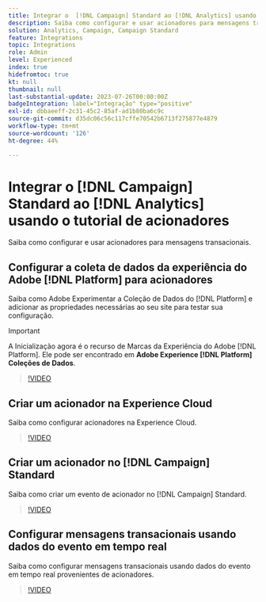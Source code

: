 ```yaml
---
title: Integrar o  [!DNL Campaign] Standard ao [!DNL Analytics] usando o tutorial do Triggers
description: Saiba como configurar e usar acionadores para mensagens transacionais.
solution: Analytics, Campaign, Campaign Standard
feature: Integrations
topic: Integrations
role: Admin
level: Experienced
index: true
hidefromtoc: true
kt: null
thumbnail: null
last-substantial-update: 2023-07-26T00:00:00Z
badgeIntegration: label="Integração" type="positive"
exl-id: dbbaeeff-2c31-45c2-85af-ad1b80ba6c9c
source-git-commit: d35dc06c56c117cffe70542b6713f275877e4879
workflow-type: tm+mt
source-wordcount: '126'
ht-degree: 44%

---
```


# Integrar o [!DNL Campaign] Standard ao [!DNL Analytics] usando o tutorial de acionadores

Saiba como configurar e usar acionadores para mensagens transacionais.

## Configurar a coleta de dados da experiência do Adobe [!DNL Platform] para acionadores

Saiba como Adobe Experimentar a Coleção de Dados do [!DNL Platform] e adicionar as propriedades necessárias ao seu site para testar sua configuração.

>[!IMPORTANT]
>
> A Inicialização agora é o recurso de Marcas da Experiência do Adobe [!DNL Platform]. Ele pode ser encontrado em **Adobe Experience [!DNL Platform] Coleções de Dados**.

>[!VIDEO](https://video.tv.adobe.com/v/332908?quality=12&learn=on)

## Criar um acionador na Experience Cloud

Saiba como configurar acionadores na Experience Cloud.

>[!VIDEO](https://video.tv.adobe.com/v/332624?quality=12&learn=on)

## Criar um acionador no [!DNL Campaign] Standard

Saiba como criar um evento de acionador no [!DNL Campaign] Standard.

>[!VIDEO](https://video.tv.adobe.com/v/332625?quality=12&learn=on)

## Configurar mensagens transacionais usando dados do evento em tempo real

Saiba como configurar mensagens transacionais usando dados do evento em tempo real provenientes de acionadores.

>[!VIDEO](https://video.tv.adobe.com/v/332602?quality=12&learn=on)
